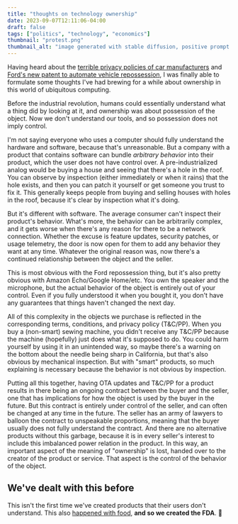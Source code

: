 ```yaml
---
title: "thoughts on technology ownership"
date: 2023-09-07T12:11:06-04:00
draft: false
tags: ["politics", "technology", "economics"]
thumbnail: "protest.png"
thumbnail_alt: "image generated with stable diffusion, positive prompt 'powerful, defiant fist raised high in the air, revolutionary, hand holding a modern smartphone, phone bends under pressure' and negative prompt 'blurry'"
---
```


Having heard about the [terrible privacy policies of car manufacturers](https://foundation.mozilla.org/en/privacynotincluded/articles/its-official-cars-are-the-worst-product-category-we-have-ever-reviewed-for-privacy/) and [Ford's new patent to automate vehicle repossession](https://www.theverge.com/2023/3/3/23624328/ford-self-repossessing-car-patent-connected-car-nightmare), I was finally able to formulate some thoughts I've had brewing for a while about ownership in this world of ubiquitous computing.

Before the industrial revolution, humans could essentially understand what a thing did by looking at it, and ownership was about possession of the object. Now we don't understand our tools, and so possession does not imply control.

I'm not saying everyone who uses a computer should fully understand the hardware and software, because that's unreasonable. But a company with a product that contains software can bundle *arbitrary behavior* into their product, which the user does not have control over. A pre-industrialized analog would be buying a house and seeing that there's a hole in the roof. You can observe by inspection (either immediately or when it rains) that the hole exists, and then you can patch it yourself or get someone you trust to fix it. This generally keeps people from buying and selling houses with holes in the roof, because it's clear by inspection what it's doing.

But it's different with software. The average consumer can't inspect their product's behavior. What's more, the behavior can be arbitrarily complex, and it gets worse when there's any reason for there to be a network connection. Whether the excuse is feature updates, security patches, or usage telemetry, the door is now open for them to add any behavior they want at any time. Whatever the original reason was, now there's a continued relationship between the object and the seller.

This is most obvious with the Ford repossession thing, but it's also pretty obvious with Amazon Echo/Google Home/etc. You own the speaker and the microphone, but the actual behavior of the object is entirely out of your control. Even if you fully understood it when you bought it, you don't have any guarantees that things haven't changed the next day.

All of this complexity in the objects we purchase is reflected in the corresponding terms, conditions, and privacy policy (T&C/PP). When you buy a (non-smart) sewing machine, you didn't receive any T&C/PP because the machine (hopefully) just does what it's supposed to do. You could harm yourself by using it in an unintended way, so maybe there's a warning on the bottom about the needle being sharp in California, but that's also obvious by mechanical inspection. But with "smart" products, so much explaining is necessary because the behavior is not obvious by inspection.

Putting all this together, having OTA updates and T&C/PP for a product results in there being an ongoing contract between the buyer and the seller, one that has implications for how the object is used by the buyer in the future. But this contract is entirely under control of the seller, and can often be changed at any time in the future. The seller has an army of lawyers to balloon the contract to unspeakable proportions, meaning that the buyer usually does not fully understand the contract. And there are no alternative products without this garbage, because it is in every seller's interest to include this imbalanced power relation in the product. In this way, an important aspect of the meaning of "ownership" is lost, handed over to the creator of the product or service. That aspect is the control of the behavior of the object.

## We've dealt with this before

This isn't the first time we've created products that their users don't understand. This also [happened with food](https://en.wikipedia.org/wiki/Food_and_Drug_Administration#History), **and so we created the FDA**. 👀
